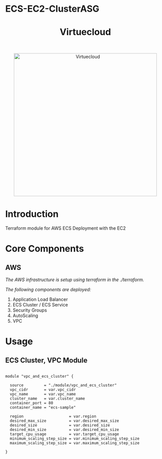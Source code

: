 # ECS-EC2-ClusterASG

<h1 align="center"> Virtuecloud </h1> <br>
<p align="center">
  <a href="https://virtuecloud.io/">
    <img alt="Virtuecloud" title="Virtuecloud" src="https://virtuecloud.io/assets/images/VitueCloud_Logo.png" width="450">
  </a>
</p>

# Introduction

Terraform module for AWS ECS Deployment with the EC2

# Core Components

## AWS

_The AWS infrastructure is setup using terraform in the ./terraform._

_The following components are deployed:_
1. Application Load Balancer 
2. ECS Cluster / ECS Service 
3. Security Groups
4. AutoScaling
5. VPC

# Usage

## ECS Cluster, VPC Module

```hcl

module "vpc_and_ecs_cluster" {

  source         = "./module/vpc_and_ecs_cluster"
  vpc_cidr       = var.vpc_cidr
  vpc_name       = var.vpc_name
  cluster_name   = var.cluster_name
  container_port = 80
  container_name = "ecs-sample"

  region                    = var.region
  desired_max_size          = var.desired_max_size
  desired_size              = var.desired_size
  desired_min_size          = var.desired_min_size
  target_cpu_usage          = var.target_cpu_usage
  minimum_scaling_step_size = var.minimum_scaling_step_size
  maximum_scaling_step_size = var.maximum_scaling_step_size

}

```
